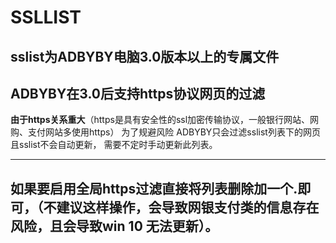 # SSLLIST
## sslist为ADBYBY电脑3.0版本以上的专属文件
## ADBYBY在3.0后支持https协议网页的过滤

​	**由于https关系重大**（https是具有安全性的ssl加密传输协议，一般银行网站、网购、支付网站多使用https） 为了规避风险 ADBYBY只会过滤sslist列表下的网页 且sslist不会自动更新， 需要不定时手动更新此列表。

------
## 如果要启用全局https过滤直接将列表删除加一个.即可，（不建议这样操作，会导致网银支付类的信息存在风险，且会导致win 10 无法更新）。